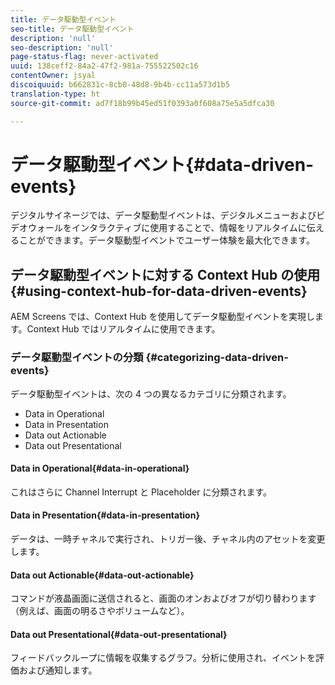 ```yaml
---
title: データ駆動型イベント
seo-title: データ駆動型イベント
description: 'null'
seo-description: 'null'
page-status-flag: never-activated
uuid: 138ceff2-84a2-47f2-981a-755522502c16
contentOwner: jsyal
discoiquuid: b662831c-8cb0-48d8-9b4b-cc11a573d1b5
translation-type: ht
source-git-commit: ad7f18b99b45ed51f0393a0f608a75e5a5dfca30

---
```



# データ駆動型イベント{#data-driven-events}

デジタルサイネージでは、データ駆動型イベントは、デジタルメニューおよびビデオウォールをインタラクティブに使用することで、情報をリアルタイムに伝えることができます。データ駆動型イベントでユーザー体験を最大化できます。

## データ駆動型イベントに対する Context Hub の使用{#using-context-hub-for-data-driven-events}

AEM Screens では、Context Hub を使用してデータ駆動型イベントを実現します。Context Hub ではリアルタイムに使用できます。

### データ駆動型イベントの分類 {#categorizing-data-driven-events}

データ駆動型イベントは、次の 4 つの異なるカテゴリに分類されます。

* Data in Operational
* Data in Presentation
* Data out Actionable
* Data out Presentational

#### Data in Operational{#data-in-operational}

これはさらに Channel Interrupt と Placeholder に分類されます。

#### Data in Presentation{#data-in-presentation}

データは、一時チャネルで実行され、トリガー後、チャネル内のアセットを変更します。

#### Data out Actionable{#data-out-actionable}

コマンドが液晶画面に送信されると、画面のオンおよびオフが切り替わります（例えば、画面の明るさやボリュームなど）。

#### Data out Presentational{#data-out-presentational}

フィードバックループに情報を収集するグラフ。分析に使用され、イベントを評価および通知します。
